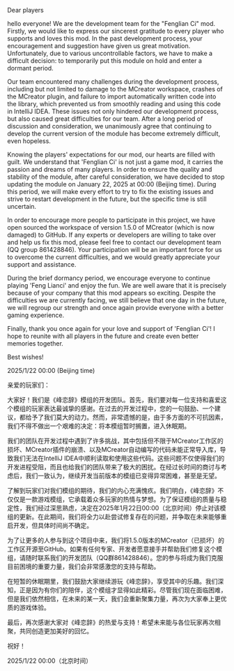 Dear players

hello everyone! We are the development team for the "Fenglian Ci" mod. Firstly, we would like to express our sincerest gratitude to every player who supports and loves this mod. In the past development process, your encouragement and suggestion have given us great motivation. Unfortunately, due to various uncontrollable factors, we have to make a difficult decision: to temporarily put this module on hold and enter a dormant period.

Our team encountered many challenges during the development process, including but not limited to damage to the MCreator workspace, crashes of the MCreator plugin, and failure to import automatically written code into the library, which prevented us from smoothly reading and using this code in IntelliJ IDEA. These issues not only hindered our development process, but also caused great difficulties for our team. After a long period of discussion and consideration, we unanimously agree that continuing to develop the current version of the module has become extremely difficult, even hopeless.

Knowing the players' expectations for our mod, our hearts are filled with guilt. We understand that 'Fenglian Ci' is not just a game mod, it carries the passion and dreams of many players. In order to ensure the quality and stability of the module, after careful consideration, we have decided to stop updating the module on January 22, 2025 at 00:00 (Beijing time). During this period, we will make every effort to try to fix the existing issues and strive to restart development in the future, but the specific time is still uncertain.

In order to encourage more people to participate in this project, we have open sourced the workspace of version 1.5.0 of MCreator (which is now damaged) to GitHub. If any experts or developers are willing to take over and help us fix this mod, please feel free to contact our development team (QQ group 861428846). Your participation will be an important force for us to overcome the current difficulties, and we would greatly appreciate your support and assistance.

During the brief dormancy period, we encourage everyone to continue playing 'Feng Lianci' and enjoy the fun. We are well aware that it is precisely because of your company that this mod appears so exciting. Despite the difficulties we are currently facing, we still believe that one day in the future, we will regroup our strength and once again provide everyone with a better gaming experience.

Finally, thank you once again for your love and support of 'Fenglian Ci'! I hope to reunite with all players in the future and create even better memories together.

Best wishes!

2025/1/22 00:00 (Beijing time)


亲爱的玩家们：

大家好！我们是《峰恋辞》模组的开发团队。首先，我们要对每一位支持和喜爱这个模组的玩家表达最诚挚的感谢。在过去的开发过程中，您的一句鼓励、一个建议，都给予了我们莫大的动力。然而，非常遗憾的是，由于多方面的不可抗因素，我们不得不做出一个艰难的决定：将本模组暂时搁置，进入休眠期。

我们的团队在开发过程中遇到了许多挑战，其中包括但不限于MCreator工作区的损坏、MCreator插件的崩溃、以及MCreator自动编写的代码未能正常导入库，导致我们无法在IntelliJ IDEA中顺利读取和使用这些代码。这些问题不仅使得我们的开发进程受阻，而且也给我们的团队带来了极大的困扰。在经过长时间的商讨与考虑后，我们一致认为，继续开发当前版本的模组已变得异常困难，甚至是无望。

了解到玩家们对我们模组的期待，我们的内心充满愧疚。我们明白，《峰恋辞》不仅仅是一款游戏模组，它承载着众多玩家的热情与梦想。为了保证模组的质量与稳定性，我们经过深思熟虑，决定在2025年1月22日00:00（北京时间）停止对该模组的更新。在此期间，我们将全力以赴尝试修复存在的问题，并争取在未来能够重启开发，但具体时间尚不确定。

为了让更多的人参与到这个项目中来，我们将1.5.0版本的MCreator（已损坏）的工作区开源至GitHub。如果有任何专家、开发者愿意接手并帮助我们修复这个模组，请随时联系我们的开发团队（QQ群861428846）。您的参与将成为我们克服目前困境的重要力量，我们会非常感激您的支持与帮助。

在短暂的休眠期里，我们鼓励大家继续游玩《峰恋辞》，享受其中的乐趣。我们深知，正是因为有你们的陪伴，这个模组才显得如此精彩。尽管我们现在面临困难，但是我们依然相信，在未来的某一天，我们会重新聚集力量，再次为大家奉上更优质的游戏体验。

最后，再次感谢大家对《峰恋辞》的热爱与支持！希望未来能与各位玩家再次相聚，共同创造更加美好的回忆。

祝好！

2025/1/22 00:00（北京时间）

